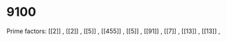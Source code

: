 # 9100

Prime factors: [[2]] , [[2]] , [[5]] , [[455]] , [[5]] , [[91]] , [[7]] , [[13]] , [[13]] , 